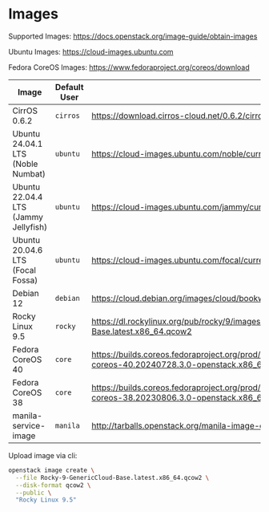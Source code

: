 # Images

Supported Images: https://docs.openstack.org/image-guide/obtain-images

Ubuntu Images: https://cloud-images.ubuntu.com

Fedora CoreOS Images: https://www.fedoraproject.org/coreos/download

Image | Default User | URL
---|---|---
CirrOS 0.6.2 | `cirros` | https://download.cirros-cloud.net/0.6.2/cirros-0.6.2-x86_64-disk.img
Ubuntu 24.04.1 LTS (Noble Numbat) | `ubuntu` | https://cloud-images.ubuntu.com/noble/current/noble-server-cloudimg-amd64.img
Ubuntu 22.04.4 LTS (Jammy Jellyfish) | `ubuntu` | https://cloud-images.ubuntu.com/jammy/current/jammy-server-cloudimg-amd64.img
Ubuntu 20.04.6 LTS (Focal Fossa) | `ubuntu` | https://cloud-images.ubuntu.com/focal/current/focal-server-cloudimg-amd64.img
Debian 12 | `debian` | https://cloud.debian.org/images/cloud/bookworm/latest/debian-12-generic-amd64.qcow2
Rocky Linux 9.5 | `rocky` | https://dl.rockylinux.org/pub/rocky/9/images/x86_64/Rocky-9-GenericCloud-Base.latest.x86_64.qcow2
Fedora CoreOS 40 | `core` | https://builds.coreos.fedoraproject.org/prod/streams/stable/builds/40.20240728.3.0/x86_64/fedora-coreos-40.20240728.3.0-openstack.x86_64.qcow2.xz
Fedora CoreOS 38 | `core` | https://builds.coreos.fedoraproject.org/prod/streams/stable/builds/38.20230806.3.0/x86_64/fedora-coreos-38.20230806.3.0-openstack.x86_64.qcow2.xz
manila-service-image | `manila` | http://tarballs.openstack.org/manila-image-elements/images/manila-service-image-master.qcow2

Upload image via cli:
```bash
openstack image create \
  --file Rocky-9-GenericCloud-Base.latest.x86_64.qcow2 \
  --disk-format qcow2 \
  --public \
  "Rocky Linux 9.5"
```
